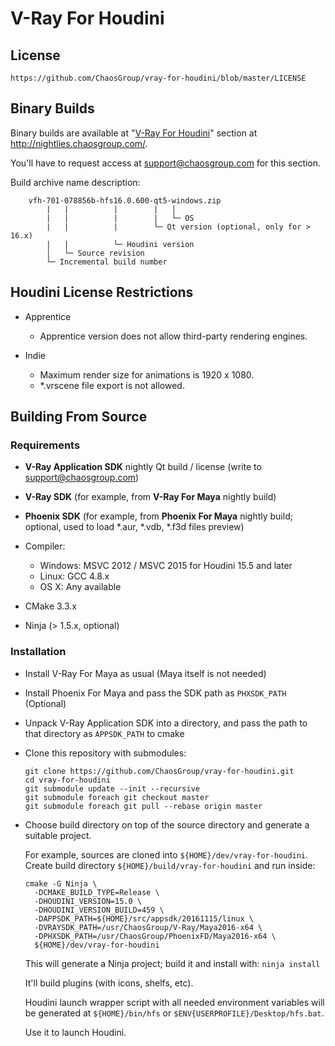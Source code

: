 V-Ray For Houdini
=================

License
-------

    https://github.com/ChaosGroup/vray-for-houdini/blob/master/LICENSE


Binary Builds
-------------

Binary builds are available at "[V-Ray For Houdini](https://nightlies.chaosgroup.com/main#/vray4houdini)" section at http://nightlies.chaosgroup.com/.

You'll have to request access at support@chaosgroup.com for this section.

Build archive name description:

```
    vfh-701-078856b-hfs16.0.600-qt5-windows.zip
        |   |          |        |   │
        |   |          |        |   └─ OS
        |   |          |        └─ Qt version (optional, only for > 16.x)
        |   |          └─ Houdini version
        │   └─ Source revision
        └─ Incremental build number
```

Houdini License Restrictions
----------------------------

* Apprentice

    - Apprentice version does not allow third-party rendering engines.

* Indie

    - Maximum render size for animations is 1920 x 1080.
    - *.vrscene file export is not allowed.

Building From Source
--------------------

### Requirements

* **V-Ray Application SDK** nightly Qt build / license (write to support@chaosgroup.com)

* **V-Ray SDK** (for example, from **V-Ray For Maya** nightly build)

* **Phoenix SDK** (for example, from **Phoenix For Maya** nightly build; optional, used to load *.aur, *.vdb, *.f3d files preview)

* Compiler:

    - Windows: MSVC 2012 / MSVC 2015 for Houdini 15.5 and later
    - Linux: GCC 4.8.x
    - OS X: Any available

* CMake 3.3.x

* Ninja (> 1.5.x, optional)


### Installation

* Install V-Ray For Maya as usual (Maya itself is not needed)

* Install Phoenix For Maya and pass the SDK path as `PHXSDK_PATH` (Optional)

* Unpack V-Ray Application SDK into a directory, and pass the path to that directory as `APPSDK_PATH` to cmake

* Clone this repository with submodules:

  ```
  git clone https://github.com/ChaosGroup/vray-for-houdini.git
  cd vray-for-houdini
  git submodule update --init --recursive
  git submodule foreach git checkout master
  git submodule foreach git pull --rebase origin master
  ```

* Choose build directory on top of the source directory and generate a suitable project.

  For example, sources are cloned into `${HOME}/dev/vray-for-houdini`. Create build directory `${HOME}/build/vray-for-houdini` and run inside:

  ```
  cmake -G Ninja \
    -DCMAKE_BUILD_TYPE=Release \
    -DHOUDINI_VERSION=15.0 \
    -DHOUDINI_VERSION_BUILD=459 \
    -DAPPSDK_PATH=${HOME}/src/appsdk/20161115/linux \
    -DVRAYSDK_PATH=/usr/ChaosGroup/V-Ray/Maya2016-x64 \
    -DPHXSDK_PATH=/usr/ChaosGroup/PhoenixFD/Maya2016-x64 \
    ${HOME}/dev/vray-for-houdini
  ```

  This will generate a Ninja project; build it and install with: `ninja install`

  It'll build plugins (with icons, shelfs, etc).

  Houdini launch wrapper script with all needed environment variables will be generated at `${HOME}/bin/hfs` or `$ENV{USERPROFILE}/Desktop/hfs.bat`.

  Use it to launch Houdini.
